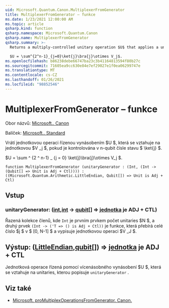 ```yaml
---
uid: Microsoft.Quantum.Canon.MultiplexerFromGenerator
title: MultiplexerFromGenerator – funkce
ms.date: 1/23/2021 12:00:00 AM
ms.topic: article
qsharp.kind: function
qsharp.namespace: Microsoft.Quantum.Canon
qsharp.name: MultiplexerFromGenerator
qsharp.summary: >-
  Returns a multiply-controlled unitary operation $U$ that applies a unitary $V_j$ when controlled by n-qubit number state $\ket{j}$.

  $U = \sum^{2^n-1}_{j=0}\ket{j}\bra{j}\otimes V_j$.
ms.openlocfilehash: b86238debe66747ba23c3b41164813594f80b27c
ms.sourcegitcommit: 71605ea9cc630e84e7ef29027e1f0ea06299747e
ms.translationtype: MT
ms.contentlocale: cs-CZ
ms.lasthandoff: 01/26/2021
ms.locfileid: "98852546"
---
```

# <a name="multiplexerfromgenerator-function"></a>MultiplexerFromGenerator – funkce

Obor názvů: [Microsoft.. Canon](xref:Microsoft.Quantum.Canon)

Balíček: [Microsoft.. Standard](https://nuget.org/packages/Microsoft.Quantum.Standard)


Vrátí jednotkovou operaci řízenou vynásobením $U $, která se vztahuje na jednotkovou $V _j $, pokud je kontrolována v n-qubit čísle stavu $ \ket{j} $.

$U = \sum ^ {2 ^ n-1} _ {j = 0} \ket{j}\bra{j}\otimes V_j $.

```qsharp
function MultiplexerFromGenerator (unitaryGenerator : (Int, (Int -> (Qubit[] => Unit is Adj + Ctl)))) : ((Microsoft.Quantum.Arithmetic.LittleEndian, Qubit[]) => Unit is Adj + Ctl)
```


## <a name="input"></a>Vstup

### <a name="unitarygenerator--intint---qubit--unit--is-adj--ctl"></a>unitaryGenerator: ([int](xref:microsoft.quantum.lang-ref.int),[int](xref:microsoft.quantum.lang-ref.int) -> [qubit](xref:microsoft.quantum.lang-ref.qubit)[] => [jednotka](xref:microsoft.quantum.lang-ref.unit)  je ADJ + CTL)

Řazená kolekce členů, kde `Int` je prvním prvkem počet unitaries $N $, a druhý prvek `(Int -> ('T => () is Adj + Ctl))` je funkce, která přebírá celé číslo $j $ v $ [0, N-1] $ a vypisuje jednotkovou operaci $V _J $.



## <a name="output--littleendianqubit--unit--is-adj--ctl"></a>Výstup: ([LittleEndian](xref:Microsoft.Quantum.Arithmetic.LittleEndian),[qubit](xref:microsoft.quantum.lang-ref.qubit)[]) => [jednotka](xref:microsoft.quantum.lang-ref.unit)  je ADJ + CTL

Jednotková operace řízená pomocí vícenásobného vynásobení $U $, která se vztahuje na unitaries, kterou popisuje `unitaryGenerator` .

## <a name="see-also"></a>Viz také

- [Microsoft. proMultiplexOperationsFromGenerator. Canon.](xref:Microsoft.Quantum.Canon.MultiplexOperationsFromGenerator)